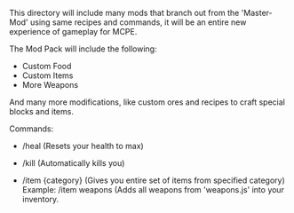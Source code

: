 This directory will include many mods that branch out from the 'Master-Mod' using same recipes and commands, it will be an entire new experience of gameplay for MCPE.

The Mod Pack will include the following:
 - Custom Food
 - Custom Items
 - More Weapons

And many more modifications, like custom ores and recipes to craft special blocks and items.

Commands:
 - /heal (Resets your health to max)
 - /kill (Automatically kills you)
 
 - /item {category} (Gives you entire set of items from specified category)
    Example: /item weapons (Adds all weapons from 'weapons.js' into your inventory.







